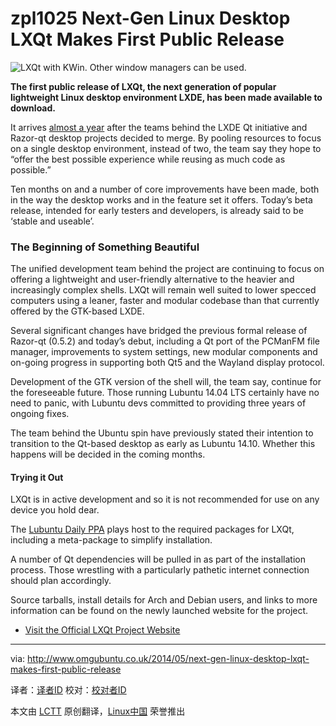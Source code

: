 zpl1025
Next-Gen Linux Desktop LXQt Makes First Public Release
================================================================================
![LXQt with KWin. Other window managers can be used.](http://www.omgubuntu.co.uk/wp-content/uploads/2014/05/lxqt.jpg)

**The first public release of LXQt, the next generation of popular lightweight Linux desktop environment LXDE, has been made available to download.**

It arrives [almost a year][1] after the teams behind the LXDE Qt initiative and Razor-qt desktop projects decided to merge. By pooling resources to focus on a single desktop environment, instead of two, the team say they hope to “offer the best possible experience while reusing as much code as possible.”

Ten months on and a number of core improvements have been made, both in the way the desktop works and in the feature set it offers. Today’s beta release, intended for early testers and developers, is already said to be ‘stable and useable’.

### The Beginning of Something Beautiful ###

The unified development team behind the project are continuing to focus on offering a lightweight and user-friendly alternative to the heavier and increasingly complex shells. LXQt will remain well suited to lower specced computers using a leaner, faster and modular codebase than that currently offered by the GTK-based LXDE.

Several significant changes have bridged the previous formal release of Razor-qt (0.5.2) and today’s debut, including a Qt port of the PCManFM file manager, improvements to system settings, new modular components and on-going progress in supporting both Qt5 and the Wayland display protocol.

Development of the GTK version of the shell will, the team say, continue for the foreseeable future. Those running Lubuntu 14.04 LTS certainly have no need to panic, with Lubuntu devs committed to providing three years of ongoing fixes.

The team behind the Ubuntu spin have previously stated their intention to transition to the Qt-based desktop as early as Lubuntu 14.10. Whether this happens will be decided in the coming months.

#### Trying it Out ####

LXQt is in active development and so it is not recommended for use on any device you hold dear.

The [Lubuntu Daily PPA][2] plays host to the required packages for LXQt, including a meta-package to simplify installation.

A number of Qt dependencies will be pulled in as part of the installation process. Those wrestling with a particularly pathetic internet connection should plan accordingly.

Source tarballs, install details for Arch and Debian users, and links to more information can be found on the newly launched website for the project.

- [Visit the Official LXQt Project Website][3]
--------------------------------------------------------------------------------

via: http://www.omgubuntu.co.uk/2014/05/next-gen-linux-desktop-lxqt-makes-first-public-release

译者：[译者ID](https://github.com/译者ID) 校对：[校对者ID](https://github.com/校对者ID)

本文由 [LCTT](https://github.com/LCTT/TranslateProject) 原创翻译，[Linux中国](http://linux.cn/) 荣誉推出

[1]:http://blog.lxde.org/?p=1046
[2]:https://launchpad.net/~lubuntu-dev/+archive/lubuntu-daily
[3]:http://lxqt.org/
